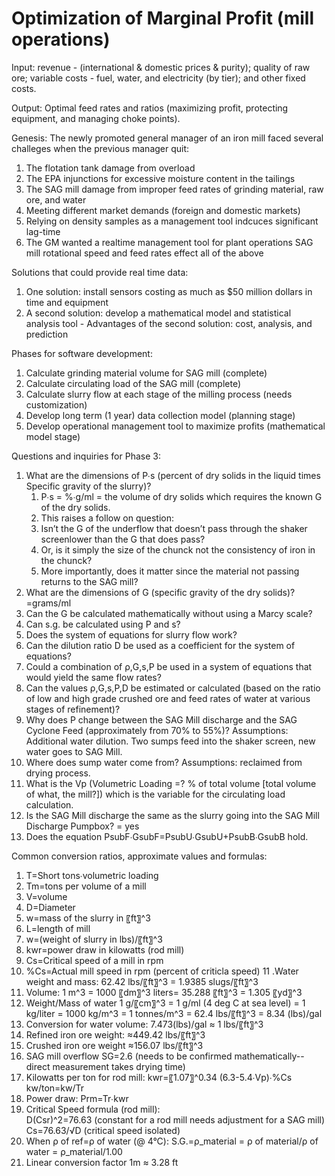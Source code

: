 # Optimization of Marginal Profit (mill operations)
Input: revenue - (international &amp; domestic prices &amp; purity); quality of raw ore; variable costs - fuel, water, and electricity (by tier); and other fixed costs. 

Output: Optimal feed rates and ratios (maximizing profit, protecting equipment, and managing choke points).

Genesis:
The newly promoted general manager of an iron mill faced several challeges when the previous manager quit:
  1. The flotation tank damage from overload
  2. The EPA injunctions for excessive moisture content in the tailings
  3. The SAG mill damage from improper feed rates of grinding material, raw ore, and water
  4. Meeting different market demands (foreign and domestic markets)
  5. Relying on density samples as a management tool indcuces significant lag-time 
  7. The GM wanted a realtime management tool for plant operations
SAG mill rotational speed and feed rates effect all of the above

Solutions that could provide real time data:  
  1. One solution: install sensors costing as much as $50 million dollars in time and equipment
  2. A second solution: develop a mathematical model and statistical analysis tool
  	- Advantages of the second solution: cost, analysis, and prediction 
 
Phases for software development:
  1. Calculate grinding material volume for SAG mill (complete)
  2. Calculate circulating load of the SAG mill (complete)
  3. Calculate slurry flow at each stage of the milling process (needs customization)
  4. Develop long term (1 year) data collection model (planning stage)
  5. Develop operational management tool to maximize profits (mathematical model stage)
  

Questions and inquiries for Phase 3:
1. What are the dimensions of P∙s  (percent of dry solids in the liquid times Specific gravity of the slurry)?
 	1. P∙s = %∙g/ml =  the volume of dry solids which requires the known G of the dry solids.
	2. This raises a follow on question: 
	3. Isn’t the G of the underflow that doesn’t pass through the shaker screenlower than the G that does pass? 
	4. Or, is it simply the size of the chunck not the consistency of iron in the chunck?
	5. More importantly, does it matter since the material not passing returns to the SAG mill?
2. What are the dimensions of G (specific gravity of the dry solids)?
	=grams/ml
3. Can the G be calculated mathematically without using a Marcy scale?
4. Can s.g. be calculated using P and s?
5. Does the system of equations for slurry flow work? 
6. Can the dilution ratio D be used as a coefficient for the system of equations?
7. Could a combination of ρ,G,s,P be used in a system of equations that would yield the same flow rates?
8. Can the values ρ,G,s,P,D be estimated or calculated (based on the ratio of low and high grade crushed ore and feed rates  of water at various stages of refinement)?
9. Why does P change between the SAG Mill discharge and the SAG Cyclone Feed (approximately from 70% to 55%)?
	Assumptions: Additional water dilution. Two sumps feed into the shaker screen, new water goes to SAG Mill.
10. Where does sump water come from?
	Assumptions: reclaimed from drying process.
11. What is the Vp (Volumetric Loading =? % of total volume [total volume of what, the mill?]) which is the variable for the circulating load calculation.
12. Is the SAG Mill discharge the same as the slurry going into the SAG Mill Discharge Pumpbox?
	= yes
14. Does the equation  PsubF∙GsubF=PsubU∙GsubU+PsubB∙GsubB hold.

Common conversion ratios, approximate values and formulas:
1. T=Short tons∙volumetric loading
2. Tm=tons per volume of a mill
3. V=volume   
4. D=Diameter
5. w=mass of the slurry in 〖ft〗^3  
6. L=length of mill  
7.  w=(weight of slurry in lbs)/〖ft〗^3 
8. kwr=power draw in kilowatts (rod mill)
9. Cs=Critical speed of a mill in rpm
10. %Cs=Actual mill speed in rpm (percent of criticla speed)
11 .Water weight and mass: 	62.42 lbs/〖ft〗^3 = 1.9385 slugs/〖ft〗^3 
12. Volume: 1 m^3  = 1000 〖dm〗^3 liters= 35.288 〖ft〗^3  = 1.305 〖yd〗^3
13. Weight/Mass of water 1 g/〖cm〗^3 = 1  g/ml (4 deg C at sea level)
								  = 1 kg/liter 
                                  = 1000 kg/m^3 = 1 tonnes/m^3 
                                  = 62.4 lbs/〖ft〗^3 
                                  = 8.34 (lbs)/gal
14. Conversion for water volume: 	7.473(lbs)/gal ≈ 1 lbs/〖ft〗^3   
15. Refined iron ore weight:		≈449.42 lbs/〖ft〗^3
16. Crushed iron ore weight	≈156.07 lbs/〖ft〗^3
17. SAG mill overflow		SG=2.6 (needs to be confirmed mathematically--direct measurement takes drying time)
18. Kilowatts per ton for rod mill:   	kwr=〖1.07〗^0.34 (6.3-5.4∙Vp)∙%Cs kw/ton=kw/Tr
19. Power draw:  			Prm=Tr∙kwr 
20. Critical Speed formula (rod mill):	
				D(Csr)^2=76.63 (constant for a rod mill needs adjustment for a SAG mill)  
				Cs=76.63/√D (critical speed isolated)
21. When ρ of ref=ρ of water (@ 4°C): 	S.G.=ρ_material = ρ of material/ρ of water = ρ_material/1.00 
22. Linear conversion factor		1m ≈ 3.28 ft

